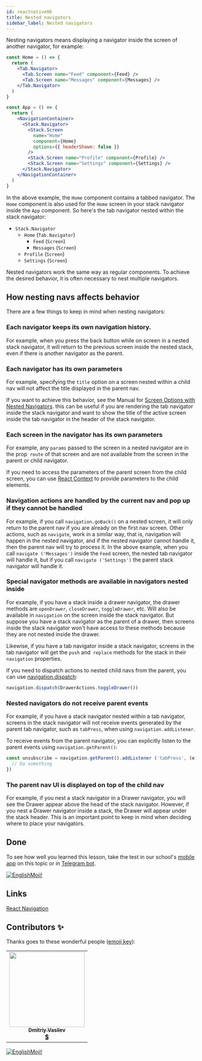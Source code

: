 ```yaml
---
id: reactnative06
title: Nested navigators
sidebar_label: Nested navigators
---
```


Nesting navigators means displaying a navigator inside the screen of another navigator, for example:

```jsx
const Home = () => {
  return (
    <Tab.Navigator>
      <Tab.Screen name="Feed" component={Feed} />
      <Tab.Screen name="Messages" component={Messages} />
    </Tab.Navigator>
  )
}

const App = () => {
  return (
    <NavigationContainer>
      <Stack.Navigator>
        <Stack.Screen
          name="Home"
          component={Home}
          options={{ headerShown: false }}
        />
        <Stack.Screen name="Profile" component={Profile} />
        <Stack.Screen name="Settings" component={Settings} />
      </Stack.Navigator>
    </NavigationContainer>
  )
}
```

In the above example, the `Home` component contains a tabbed navigator. The `Home` component is also used for the `Home` screen in your stack navigator inside the `App` component. So here's the tab navigator nested within the stack navigator:

- `Stack.Navigator`
  - `Home` (`Tab.Navigator`)
    - `Feed` (`Screen`)
    - `Messages` (`Screen`)
  - `Profile` (`Screen`)
  - `Settings` (`Screen`)

Nested navigators work the same way as regular components. To achieve the desired behavior, it is often necessary to nest multiple navigators.

## How nesting navs affects behavior

There are a few things to keep in mind when nesting navigators:

### Each navigator keeps its own navigation history.

For example, when you press the back button while on screen in a nested stack navigator, it will return to the previous screen inside the nested stack, even if there is another navigator as the parent.

### Each navigator has its own parameters

For example, specifying the `title` option on a screen nested within a child nav will not affect the title displayed in the parent nav.

If you want to achieve this behavior, see the Manual for [Screen Options with Nested Navigators](https://reactnavigation.org/docs/6.x/screen-options-resolution#setting-parent-screen-options-based-on-child-navigators-state). this can be useful if you are rendering the tab navigator inside the stack navigator and want to show the title of the active screen inside the tab navigator in the header of the stack navigator.

### Each screen in the navigator has its own parameters

For example, any `params` passed to the screen in a nested navigator are in the prop` route` of that screen and are not available from the screen in the parent or child navigator.

If you need to access the parameters of the parent screen from the child screen, you can use [React Context](https://reactjs.org/docs/context.html) to provide parameters to the child elements.


### Navigation actions are handled by the current nav and pop up if they cannot be handled

For example, if you call `navigation.goBack()` on a nested screen, it will only return to the parent nav if you are already on the first nav screen. Other actions, such as `navigate`, work in a similar way, that is, navigation will happen in the nested navigator, and if the nested navigator cannot handle it, then the parent nav will try to process it. In the above example, when you call `navigate ('Messages')` inside the `Feed` screen, the nested tab navigator will handle it, but if you call `navigate ('Settings')` the parent stack navigator will handle it.

### Special navigator methods are available in navigators nested inside

For example, if you have a stack inside a drawer navigator, the drawer methods are `openDrawer`, `closeDrawer`, `toggleDrawer`, etc. Will also be available in `navigation` on the screen inside the stack navigator. But suppose you have a stack navigator as the parent of a drawer, then screens inside the stack navigator won't have access to these methods because they are not nested inside the drawer.

Likewise, if you have a tab navigator inside a stack navigator, screens in the tab navigator will get the `push` and` replace` methods for the stack in their `navigation` properties.

If you need to dispatch actions to nested child navs from the parent, you can use [navigation.dispatch](https://reactnavigation.org/docs/6.x/navigation-prop#dispatch):

```jsx
navigation.dispatch(DrawerActions.toggleDrawer())
```

### Nested navigators do not receive parent events

For example, if you have a stack navigator nested within a tab navigator, screens in the stack navigator will not receive events generated by the parent tab navigator, such as `tabPress`, when using `navigation.addListener`.

To receive events from the parent navigator, you can explicitly listen to the parent events using `navigation.getParent()`:

```jsx
const unsubscribe = navigation.getParent().addListener ('tabPress', (e) => {
  // Do something
})
```

### The parent nav UI is displayed on top of the child nav

For example, if you nest a stack navigator in a Drawer navigator, you will see the Drawer appear above the head of the stack navigator. However, if you nest a Drawer navigator inside a stack, the Drawer will appear under the stack header. This is an important point to keep in mind when deciding where to place your navigators.


## Done 

To see how well you learned this lesson, take the test in our school's [mobile app](http://onelink.to/njhc95) on this topic or in [Telegram bot](https://t.me/javascriptcamp_bot).


[![EnglishMoji!](/img/logo/englishmoji.png)](https://apps.apple.com/kz/app/englishmoji/id6450254885)

## Links

[React Navigation](https://reactnavigation.org/docs/6.x/nesting-navigators)

## Contributors ✨

Thanks goes to these wonderful people ([emoji key](https://allcontributors.org/docs/en/emoji-key)):

<table>
  <tr>
    <td align="center"><a href="https://fullstackserverless.github.io/"><img src="https://avatars0.githubusercontent.com/u/6774813?v=4?s=200" width="200px;" alt=""/><br /><sub><b>Dmitriy Vasilev</b></sub></a><br /> <a href="https://github.com/gHashTag/react-native-village/commits?author=gHashTag" title="Documentation">  💲</a></td>
  </tr>
</table>

[![EnglishMoji!](/img/logo/englishmoji.png)](https://apps.apple.com/kz/app/englishmoji/id6450254885)
